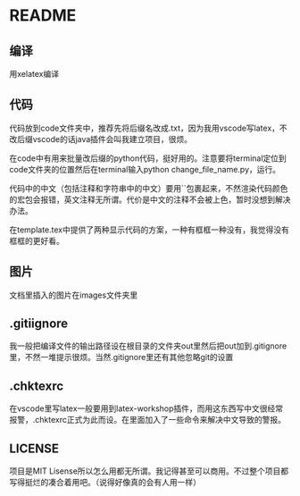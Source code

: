 # README

## 编译

用xelatex编译

## 代码

代码放到code文件夹中，推荐先将后缀名改成.txt，因为我用vscode写latex，不改后缀vscode的话java插件会叫我建立项目，很烦。

在code中有用来批量改后缀的python代码，挺好用的。注意要将terminal定位到code文件夹的位置然后在terminal输入python change_file_name.py，运行。

代码中的中文（包括注释和字符串中的中文）要用``包裹起来，不然渲染代码颜色的宏包会报错，英文注释无所谓。代价是中文的注释不会被上色，暂时没想到解决办法。

在template.tex中提供了两种显示代码的方案，一种有框框一种没有，我觉得没有框框的更好看。

## 图片

文档里插入的图片在images文件夹里

## .gitiignore

我一般把编译文件的输出路径设在根目录的文件夹out里然后把out加到.gitignore里，不然一堆提示很烦。当然.gitignore里还有其他忽略git的设置

## .chktexrc

在vscode里写latex一般要用到latex-workshop插件，而用这东西写中文很经常报警，.chktexrc正式为此而设。在里面加入了一些命令来解决中文导致的警报。

## LICENSE

项目是MIT Lisense所以怎么用都无所谓。我记得甚至可以商用。不过整个项目都写得挺烂的凑合着用吧。（说得好像真的会有人用一样）
